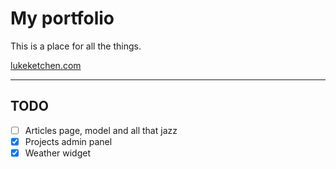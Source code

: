 # My portfolio

This is a place for all the things.

<a href="lukeketchen.com">lukeketchen.com</a>

--- 

## TODO

- [ ] Articles page, model and all that jazz
- [x] Projects admin panel
- [x] Weather widget

